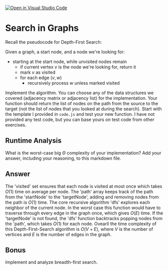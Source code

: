 [![Open in Visual Studio Code](https://classroom.github.com/assets/open-in-vscode-718a45dd9cf7e7f842a935f5ebbe5719a5e09af4491e668f4dbf3b35d5cca122.svg)](https://classroom.github.com/online_ide?assignment_repo_id=12540707&assignment_repo_type=AssignmentRepo)
# Search in Graphs

Recall the pseudocode for Depth-First Search:

Given a graph, a start node, and a node we're looking for:
- starting at the start node, while unvisited nodes remain
    - if current vertex $v$ is the node we're looking for, return it
    - mark $v$ as visited
    - for each edge $(v,w)$
        - recursively process $w$ unless marked visited

Implement the algorithm. You can choose any of the data structures we covered
(adjacency matrix or adjacency list) for the implementation. Your function
should return the list of nodes on the path from the source to the target (not
the list of nodes that you looked at during the search). Start with the template
I provided in `code.js` and test your new function. I have not provided any test
code, but you can base yours on test code from other exercises.

## Runtime Analysis

What is the worst-case big $\Theta$ complexity of your implementation? Add your
answer, including your reasoning, to this markdown file.

## Answer

The 'visited' set ensures that each node is visited at most once which takes $O(1)$ time on average per node. The 'path' array keeps track of the path from the 'startNode' to the 'targetNode', adding and removing nodes from the path is $O(1)$ time. The core recursive algorithm 'dfs' explores each neighbor of the current node. In the worst case this function would have to traverse through every edge in the graph once, which gives $O(E)$ time. If the 'targetNode' is not found, the 'dfs' function backtracks popping nodes from the 'path', which takes $O(1)$ for each node. Ovearll the time complexity of this Depth-First-Search algorithm is $O(V + E)$, where $V$ is the number of vertices and $E$ is the number of edges in the graph. 

## Bonus

Implement and analyze breadth-first search.
